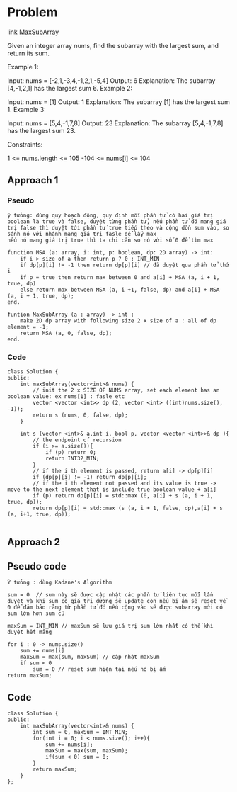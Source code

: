 # Problem

link [MaxSubArray](https://leetcode.com/problems/maximum-subarray/)

Given an integer array nums, find the 
subarray
 with the largest sum, and return its sum.

 

Example 1:

Input: nums = [-2,1,-3,4,-1,2,1,-5,4]
Output: 6
Explanation: The subarray [4,-1,2,1] has the largest sum 6.
Example 2:

Input: nums = [1]
Output: 1
Explanation: The subarray [1] has the largest sum 1.
Example 3:

Input: nums = [5,4,-1,7,8]
Output: 23
Explanation: The subarray [5,4,-1,7,8] has the largest sum 23.
 

Constraints:

1 <= nums.length <= 105
-104 <= nums[i] <= 104

## Approach 1
### Pseudo
```
ý tưởng: dùng quy hoạch động, quy định mỗi phần tử có hai giá trị boolean là true và false, duyệt từng phần tử, nếu phần tử đó mang giá
trị false thì duyệt tới phần tử true tiếp theo và cộng dồn sum vào, so sánh nó với nhánh mang giá trị fasle để lấy max
nếu nó mang giá trị true thì ta chỉ cần so nó với số 0 để tìm max

function MSA (a: array, i: int, p: boolean, dp: 2D array) -> int:
    if i > size of a then return p ? 0 : INT_MIN
    if dp[p][i] != -1 then return dp[p][i] // đã duyệt qua phần tử thứ i
    if p = true then return max between 0 and a[i] + MSA (a, i + 1, true, dp)
    else return max between MSA (a, i +1, false, dp) and a[i] + MSA (a, i + 1, true, dp);
end.

funtion MaxSubArray (a : array) -> int :
    make 2D dp array with following size 2 x size of a : all of dp element = -1;
    return MSA (a, 0, false, dp);
end.

```

### Code
```
class Solution {
public:
    int maxSubArray(vector<int>& nums) {
        // init the 2 x SIZE OF NUMS array, set each element has an boolean value: ex nums[1] : fasle etc
        vector <vector <int>> dp (2, vector <int> ((int)nums.size(), -1));
        return s (nums, 0, false, dp);
    }

    int s (vector <int>& a,int i, bool p, vector <vector <int>>& dp ){
        // the endpoint of recursion
        if (i >= a.size()){
            if (p) return 0;
            return INT32_MIN;
        }
        // if the i th element is passed, return a[i] -> dp[p][i]
        if (dp[p][i] != -1) return dp[p][i];
        // if the i th element not passed and its value is true -> move to the next element that is include true boolean value + a[i]
        if (p) return dp[p][i] = std::max (0, a[i] + s (a, i + 1, true, dp));
        return dp[p][i] = std::max (s (a, i + 1, false, dp),a[i] + s (a, i+1, true, dp));
  
```
 
## Approach 2

## Pseudo code

```
Ý tưởng : dùng Kadane's Algorithm

sum = 0  // sum này sẽ được cập nhật các phần tử liên tục mỗi lần duyệt và khi sum có giá trị dương sẽ update còn nếu bị âm sẽ reset về 0 để đảm bảo rằng từ phần tử đó nếu cộng vào sẽ được subarray mới có sum lớn hơn sum cũ

maxSum = INT_MIN // maxSum sẽ lưu giá trị sum lớn nhất có thể khi duyệt hết mảng
        
for i : 0 -> nums.size()
    sum += nums[i]
    maxSum = max(sum, maxSum) // cập nhật maxSum
    if sum < 0 
        sum = 0 // reset sum hiện tại nếu nó bị ấm
return maxSum;

```
## Code

```
class Solution {
public:
    int maxSubArray(vector<int>& nums) {
        int sum = 0, maxSum = INT_MIN;
        for(int i = 0; i < nums.size(); i++){
            sum += nums[i];
            maxSum = max(sum, maxSum);
            if(sum < 0) sum = 0;
        } 
        return maxSum;
    }
};

```
